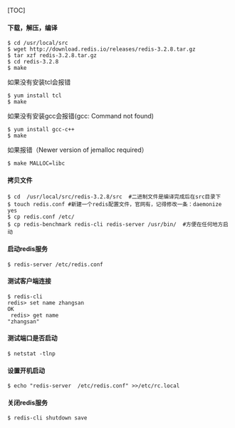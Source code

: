 [TOC]

#### 下载，解压，编译

```
$ cd /usr/local/src
$ wget http://download.redis.io/releases/redis-3.2.8.tar.gz
$ tar xzf redis-3.2.8.tar.gz
$ cd redis-3.2.8
$ make
```

如果没有安装tcl会报错

```
$ yum install tcl
$ make
```

如果没有安装gcc会报错(gcc: Command not found)

```
$ yum install gcc-c++
$ make
```

如果报错（Newer version of jemalloc required）

```
$ make MALLOC=libc
```

#### 拷贝文件

```
$ cd  /usr/local/src/redis-3.2.8/src  #二进制文件是编译完成后在src目录下
$ touch redis.conf #新建一个redis配置文件，官网有，记得修改一条：daemonize yes
$ cp redis.conf /etc/  
$ cp redis-benchmark redis-cli redis-server /usr/bin/  #方便在任何地方启动
```

#### 启动redis服务

```
$ redis-server /etc/redis.conf
```

#### 测试客户端连接

```
$ redis-cli  	
redis> set name zhangsan
OK  
 redis> get name   
"zhangsan"
```

#### 测试端口是否启动

```
$ netstat -tlnp
```

#### 设置开机启动

```
$ echo "redis-server  /etc/redis.conf" >>/etc/rc.local
```

#### 关闭redis服务

```
$ redis-cli shutdown save
```